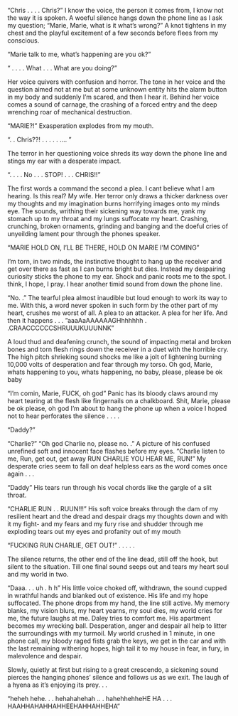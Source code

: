  


“Chris . . . . Chris?” I know the voice, the person it comes from, I know not the way it is spoken. A woeful silence hangs down the phone line as I ask my question; “Marie, Marie, what is it what’s wrong?” A knot tightens in my chest and the playful excitement of a few seconds before flees from my conscious. 

“Marie talk to me, what’s happening are you ok?” 
    
“ . . . . What . . . What are you doing?” 

Her voice quivers with confusion and horror.   The tone in her voice and the question aimed not at me but at some unknown entity hits the alarm button in my body and suddenly I’m scared, and then I hear it. Behind her voice comes a sound of carnage, the crashing of a forced entry and the deep wrenching roar of mechanical destruction. 

 “MARIE?!”  Exasperation explodes from my mouth. 

 “. . Chris??! . . . . . …. ”

The terror in her questioning voice shreds its way down the phone line and stings my ear with a desperate impact.  

“. . . . No . . . STOP! . . .  CHRIS!!” 

The first words a command the second a plea. I cant believe what I am hearing. Is this real? My wife. Her terror only draws a thicker darkness over my thoughts and my imagination burns horrifying images onto my minds eye. The sounds, writhing their sickening way towards me, yank my stomach up to my throat and my lungs suffocate my heart. Crashing, crunching, broken ornaments, grinding and banging and the doeful cries of unyeilding lament pour through the phones speaker.  

“MARIE HOLD ON, I’LL BE THERE, HOLD ON MARIE I’M COMING” 

I’m torn, in two minds, the instinctive thought to hang up the receiver and get over there as fast as I can burns bright but dies. Instead my despairing curiosity sticks the phone to my ear. Shock and panic roots me to the spot. I think, I hope, I pray.  I hear another timid sound from down the phone line. 

“No. .” The tearful plea almost inaudible but loud enough to work its way to me. With this, a word never spoken in such form by the other part of my heart, crushes me worst of all. A plea to an attacker. A plea for her life. And then it happens . . . 
    ”aaaAaAAAAAAGHhhhhhh . .CRAACCCCCCSHRUUUKUUUNNK” 

A loud thud and deafening crunch, the sound of impacting metal and broken bones and torn flesh rings down the receiver in a duet with the horrible cry. The high pitch shrieking sound shocks me like a jolt of lightening burning 10,000 volts of desperation and fear through my torso. Oh god, Marie, whats happening to you, whats happening, no baby, please, please be ok baby 

“I’m  comin, Marie, FUCK, oh god” Panic has its bloody claws around my heart tearing at the flesh like fingernails on a chalkboard. Shit, Marie, please be ok please, oh god I’m about to hang the phone up when a voice I hoped not to hear perforates the silence . . . . 

“Daddy?” 

“Charlie?” “Oh god Charlie no, please no. .” A picture of his confused unrefined soft and innocent face flashes before my eyes.  “Charlie listen to me, Run, get out, get away RUN CHARLIE YOU HEAR ME, RUN!” My desperate cries seem to fall on deaf helpless ears as the word comes once again . . .

“Daddy” His tears run through his vocal chords like the gargle of a slit throat. 

“CHARLIE RUN . . RUUN!!!” His soft voice breaks through the dam of my resilient heart and the dread and despair drags my thoughts down and with it my fight- and my fears and my fury rise and shudder through me exploding tears out my eyes and profanity out of my mouth 

“FUCKING RUN CHARLIE, GET OUT!” . . . . .


 The silence returns, the other end of the line dead, still off the hook, but silent to the situation. Till one final sound seeps out and tears my heart soul and my world in two. 

“Daaa. . . uh . h h” His little voice choked off, withdrawn, the sound cupped in wrathful hands and blanked out of existence. His life and my hope suffocated. The phone drops from my hand, the line still active. My memory blanks, my vision blurs, my heart yearns, my soul dies, my world cries for me, the future laughs at me. Daley tries to comfort me. His apartment becomes my wrecking ball. Desperation, anger and despair all help to litter the surroundings with my turmoil.  My world crushed in 1 minute, in one phone call, my bloody raged fists grab the keys, we get in the car and with the last remaining withering hopes, high tail it to my house in fear, in fury, in malevolence and despair. 


Slowly, quietly at first but rising to a great crescendo, a sickening sound pierces the hanging phones’ silence and follows us as we exit. The laugh of a hyena as it’s enjoying its prey. . .  

“heheh hehe. . . hehahahehah .. . hahehhehheHE HA . . . HAAHHAHAHHAHHEEHAHHAHHEHA”